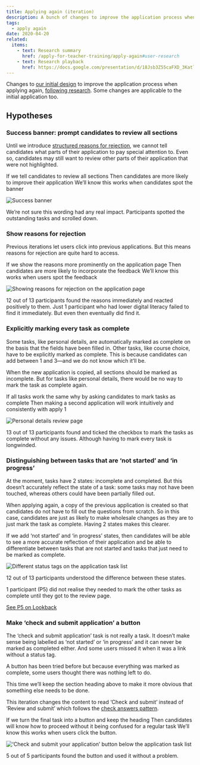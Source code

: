 ```yaml
---
title: Applying again (iteration)
description: A bunch of changes to improve the application process when applying again. Some of the changes are just as applicable when making the first application.
tags:
  - apply again
date: 2020-04-20
related:
  items:
    - text: Research summary
      href: /apply-for-teacher-training/apply-again#user-research
    - text: Research playback
      href: https://docs.google.com/presentation/d/18Jsb3Z55caFXD_3KatlHaqdwFClCdZeLYxi_QtCRmho/edit
---
```


Changes to [our initial design](/apply-for-teacher-training/apply-again) to improve the application process when applying again, [following research](/apply-for-teacher-training/apply-again#user-research). Some changes are applicable to the initial application too.

## Hypotheses

### Success banner: prompt candidates to review all sections

Until we introduce [structured reasons for rejection](/manage-teacher-training-applications/reasons-for-rejection), we cannot tell candidates what parts of their application to pay special attention to. Even so, candidates may still want to review other parts of their application that were not highlighted.

If we tell candidates to review all sections
Then candidates are more likely to improve their application
We’ll know this works when candidates spot the banner

![Success banner](banner.png)

We’re not sure this wording had any real impact. Participants spotted the outstanding tasks and scrolled down.

### Show reasons for rejection

Previous iterations let users click into previous applications. But this means reasons for rejection are quite hard to access.

If we show the reasons more prominently on the application page
Then candidates are more likely to incorporate the feedback
We’ll know this works when users spot the feedback

![Showing reasons for rejection on the application page](reasons-for-rejection.png)

12 out of 13 participants found the reasons immediately and reacted positively to them. Just 1 participant who had lower digital literacy failed to find it immediately. But even then eventually did find it.

### Explicitly marking every task as complete

Some tasks, like personal details, are automatically marked as complete on the basis that the fields have been filled in. Other tasks, like course choice, have to be explicitly marked as complete. This is because candidates can add between 1 and 3—and we do not know which it’ll be.

When the new application is copied, all sections should be marked as incomplete. But for tasks like personal details, there would be no way to mark the task as complete again.

If all tasks work the same why by asking candidates to mark tasks as complete
Then making a second application will work intuitively and consistently with apply 1

![Personal details review page](personal-details.png)

13 out of 13 participants found and ticked the checkbox to mark the tasks as complete without any issues. Although having to mark every task is longwinded.

### Distinguishing between tasks that are ‘not started’ and ‘in progress’

At the moment, tasks have 2 states: incomplete and completed. But this doesn’t accurately reflect the state of a task: some tasks may not have been touched, whereas others could have been partially filled out.

When applying again, a copy of the previous application is created so that candidates do not have to fill out the questions from scratch. So in this case, candidates are just as likely to make wholesale changes as they are to just mark the task as complete. Having 2 states makes this clearer.

If we add ‘not started’ and ‘in progress’ states, then candidates will be able to see a more accurate reflection of their application and be able to differentiate between tasks that are not started and tasks that just need to be marked as complete.

![Different status tags on the application task list](status-tags.png)

12 out of 13 participants understood the difference between these states.

1 participant (P5) did not realise they needed to mark the other tasks as complete until they got to the review page.

[See P5 on Lookback](https://lookback.io/watch/FvL23dcHaUZauAchg?t=25m1s)

### Make ‘check and submit application’ a button

The ‘check and submit application’ task is not really a task. It doesn’t make sense being labelled as ‘not started’ or ‘in progress’ and it can never be marked as completed either. And some users missed it when it was a link without a status tag.

A button has been tried before but because everything was marked as complete, some users thought there was nothing left to do.

This time we’ll keep the section heading above to make it more obvious that something else needs to be done.

This iteration changes the content to read ‘Check and submit’ instead of ‘Review and submit’ which follows the [check answers pattern](https://design-system.service.gov.uk/patterns/check-answers/).

If we turn the final task into a button and keep the heading
Then candidates will know how to proceed without it being confused for a regular task
We’ll know this works when users click the button.

![‘Check and submit your application’ button below the application task list](button.png)

5 out of 5 participants found the button and used it without a problem.
